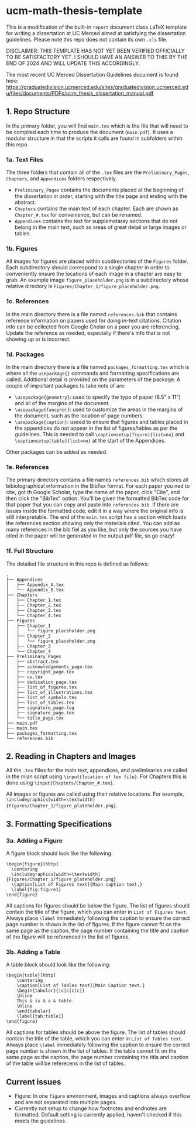 # ucm-math-thesis-template
This is a modification of the built-in `report` document class LaTeX template for writing a dissertation at UC Merced aimed at satisfying the dissertation guidelines.  Please note this repo does not contain its own `.cls` file.

DISCLAIMER: THIS TEMPLATE HAS NOT YET BEEN VERIFIED OFFICIALLY TO BE SATISFACTORY YET.  I SHOULD HAVE AN ANSWER TO THIS BY THE END OF 2024 AND WILL UPDATE THIS ACCORDINGLY.

The most recent UC Merced Dissertation Guidelines document is found here: https://graduatedivision.ucmerced.edu/sites/graduatedivision.ucmerced.edu/files/documents/PDFs/ucm_thesis_dissertation_manual.pdf

## 1. Repo Structure

In the primary folder, you will find `main.tex` which is the file that will need to be compiled each time to produce the document (`main.pdf`).  It uses a modular structure in that the scripts it calls are found in subfolders within this repo.  

### 1a. Text Files

The three folders that contain all of the `.tex`  files are the `Preliminary_Pages`, `Chapters`, and `Appendices` folders respectively.  

- `Preliminary_Pages` contains the documents placed at the beginning of the dissertation in order, starting with the title page and ending with the abstract.
- `Chapters` contains the main text of each chapter.  Each are shown as `Chapter_#.tex` for convenience, but can be renamed.
- `Appendices` contains the text for supplemetaray sections that do not belong in the main text, such as areas of great detail or large images or tables.

### 1b. Figures

All images for figures are placed within subdirectories of the `Figures` folder.  Each subdirectory should correspond to a single chapter in order to conveniently ensure the locations of each image in a chapter are easy to grab.  An example image `figure_placeholder.png` is in a subdirectory whose relative directory is `Figures/Chapter_1/figure_placeholder.png`.

### 1c. References

In the main directory there is a file named `references.bib` that contains reference information on papers used for doing in-text citations.  Citation info can be collected from Google Cholar on a paer you are referencing.  Update the reference as needed, especially if there's info that is not showing up or is incorrect.

### 1d. Packages

In the main directory there is a file named `packages_formatting.tex` which is where all the `usepackage{}` commands and formatting specifications are called.  Additional detail is provided on the parameters of the package.  A couple of important packages to take note of are:

- `\usepackage{geometry}`: used to specify the type of paper (8.5" x 11") and all of the margins of the document.
- `\usepackage{fancyhdr}`: used to customize the areas in the margins of the document, such as the location of page numbers.
- `\usepackage{caption}`: useed to ensure that figures and tables placed in the appendices do not appear in the list of figures/tables as per the guidelines.  This is needed to call `\captionsetup[figure]{list=no}` and `\captionsetup[table]{list=no}` at the start of the Appendices.

Other packages can be added as needed.

### 1e. References
The primary directory contains a file names `references.bib` which stores all bibiolographical information in the BibTex format.  For each paper you ned to cite, got th Google Scholar, type the name of the paper, click "Cite", and then click the "BibTex" option.  You'll be given the formatted BibTex code for that paper that you can copy and paste into `references.bib`.  If there are issues inside the formatted code, edit it in a way where the original info is still interpretable.  The end of the `main.tex` script has a section which loads the references section showing only the materials cited.  You can add as many references in the bib fiel as you like, but only the sources you have cited in the paper will be generated in the output pdf file, so go crazy!

### 1f. Full Structure
The detailed file structure in this repo is defined as follows:
```
.
├── Appendices
│   ├── Appendix_A.tex
│   └── Appendix_B.tex
├── Chapters
│   ├── Chapter_1.tex
│   ├── Chapter_2.tex
│   ├── Chapter_3.tex
│   └── Chapter_4.tex
├── Figures
│   ├── Chapter_1
│   │   └── figure_placeholder.png
│   ├── Chapter_2
│   │   └── figure_placeholder.png
│   ├── Chapter_3
│   └── Chapter_4
├── Preliminary_Pages
│   ├── abstract.tex
│   ├── acknowledgements_page.tex
│   ├── copyright_page.tex
│   ├── cv.tex
│   ├── dedication_page.tex
│   ├── list_of_figures.tex
│   ├── list_of_illustrations.tex
│   ├── list_of_symbols.tex
│   ├── list_of_tables.tex
│   ├── signature_page.log
│   ├── signature_page.tex
│   └── title_page.tex
├── main.pdf
├── main.tex
├── packages_formatting.tex
└── references.bib
```

## 2. Reading in Chapters and Images

All the `.tex` fiiles for the main text, appendices, and preliminaries are called in the mian script using `\input{location of tex file}`.  For Chapters this is done using `\input{Chapters/Chapter_#.tex}`.

All images or figures are called using their relative locations.  For example, `\includegraphics[width=\textwidth]{Figures/Chapter_1/figure_plateholder.png}`.

## 3. Formatting Specifications

### 3a. Adding a Figure

A figure block should look like the following:

```
\begin{figure}[hbtp]
  \centering
  \includegraphics[width=\textwidth]{Figures/Chapter_1/figure_plateholder.png}
  \caption[List of Figures text]{Main caption text.}
  \label{fig:figure1}
\end{figure}
```
All captions for figures should be below the figure.  The list of figures should contain the title of the figure, which you can enter in `List of Figures text`.  Always place `\label` immediately following the caption to ensure the correct page number is shown in the list of figures.  If the figure cannot fit on the same page as the caption, the page number containing the title and caption of the figure will be referenced in the list of figures.

### 3b. Adding a Table

A table block should look like the following:

```
\begin{table}[hbtp]
	\centering
	\caption[List of Tables text]{Main Caption text.}
	\begin{tabular}{|c|c|c|c|}
	\hline
	This & is & a & table.
	\hline
	\end{tabular}
	\label{tab:table1}
\end{figure}
```
All captions for tables should be above the figure.  The list of tables should contain the title of the table, which you can enter in `List of Tables text`.  Always place `\label` immediately following the caption to ensure the correct page number is shown in the list of tables.  If the table cannot fit on the same page as the caption, the page number containing the titla and caption of the table will be referecens in the list of tables.

## Current issues

- Figure: In one `figure` environment, images and captions always overflow and are not separated into multiple pages.
- Currently not setup to change how footnotes and endnotes are formatted.  Default setting is currently applied, haven't checked if this meets the guidelines.

